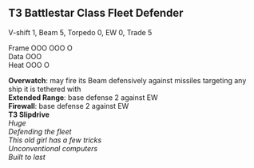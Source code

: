## T3 Battlestar Class Fleet Defender ##

V-shift 1, Beam 5, Torpedo 0, EW 0, Trade 5

Frame OOO OOO O\
Data OOO\
Heat OOO O

**Overwatch**: may fire its Beam defensively against missiles targeting any ship it is tethered with\
**Extended Range**: base defense 2 against EW\
**Firewall**: base defense 2 against EW\
**T3 Slipdrive**\
*Huge*\
*Defending the fleet*\
*This old girl has a few tricks*\
*Unconventional computers*\
*Built to last*